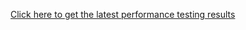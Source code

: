[Click here to get the latest performance testing results](https://sfu-ireceptor.github.io/ADC-API-Plots/ADC-API-Plots/ADC_API_performance_2020-05-19_2020-06-18.html)
